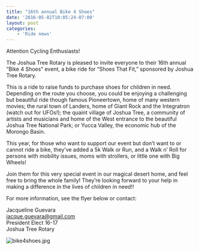 ```yaml
---
title: "16th annual Bike 4 Shoes"
date: '2016-05-02T10:05:24-07:00'
layout: post
categories:
    - 'Ride news'
---
```


Attention Cycling Enthusiasts!

The Joshua Tree Rotary is pleased to invite everyone to their 16th annual “Bike 4 Shoes” event, a bike ride for “Shoes That Fit,” sponsored by Joshua Tree Rotary.

This is a ride to raise funds to purchase shoes for children in need. Depending on the route you choose, you could be enjoying a challenging but beautiful ride though famous Pioneertown, home of many western movies; the rural town of Landers, home of Giant Rock and the Integratron (watch out for UFOs!); the quaint village of Joshua Tree, a community of artists and musicians and home of the West entrance to the beautiful Joshua Tree National Park; or Yucca Valley, the economic hub of the Morongo Basin.

This year, for those who want to support our event but don’t want to or cannot ride a bike, they’ve added a 5k Walk or Run, and a Walk n’ Roll for persons with mobility issues, moms with strollers, or little one with Big Wheels!

Join them for this very special event in our magical desert home, and feel free to bring the whole family! They’re looking forward to your help in making a difference in the lives of children in need!!

For more information, see the flyer below or contact:

Jacqueline Guevara  
jacque.guevara@gmail.com  
President Elect 16-17  
Joshua Tree Rotary

![bike4shoes.jpg](https://www.hdcycling.org/wp-content/uploads/2016/05/bike4shoes.jpg)